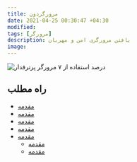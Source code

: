 ```yaml
---
title: مرورگردون
date: 2021-04-25 00:30:47 +04:30
modified:
tags: [مرورگر]
description: یافتن مرورگری امن و مهربان
image:
---
```

![ درصد استفاده از ۷ مرورگر پرترفدار ](https://upload.wikimedia.org/wikipedia/commons/c/c0/Browser_war-11.svg)
## راه مطلب
* [مقدمه]()
* [مقدمه]()
* [مقدمه]()
* [مقدمه]()
* [مقدمه]()
  * [مقدمه]()
  * [مقدمه]()

